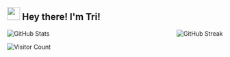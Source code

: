 ## <img src="https://github.com/TheDudeThatCode/TheDudeThatCode/blob/master/Assets/Hi.gif" width="30px"> Hey there! I'm Tri!

<p align="justify">
  <img src="https://github-readme-stats.vercel.app/api?username=tri-susilo&theme=dracula&show_icons=true&hide_border=false&count_private=true" alt="GitHub Stats">
  <img align='right' src="https://github-readme-streak-stats.herokuapp.com/?user=tri-susilo&theme=dracula&hide_border=false" alt="GitHub Streak"> 
</p>


![Visitor Count](https://profile-counter.glitch.me/{tri-susilo}/count.svg)




<!--
**tri-susilo/tri-susilo** is a ✨ _special_ ✨ repository because its `README.md` (this file) appears on your GitHub profile.

Here are some ideas to get you started:

- 🔭 I’m currently working on ...
- 🌱 I’m currently learning ...
- 👯 I’m looking to collaborate on ...
- 🤔 I’m looking for help with ...
- 💬 Ask me about ...
- 📫 How to reach me: ...
- 😄 Pronouns: ...
- ⚡ Fun fact: ...
-->
